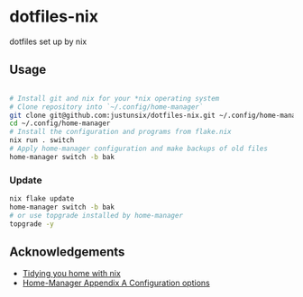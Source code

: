 # dotfiles-nix

dotfiles set up by nix

## Usage

```sh

# Install git and nix for your *nix operating system
# Clone repository into `~/.config/home-manager`
git clone git@github.com:justunsix/dotfiles-nix.git ~/.config/home-manager
cd ~/.config/home-manager
# Install the configuration and programs from flake.nix
nix run . switch
# Apply home-manager configuration and make backups of old files
home-manager switch -b bak
```

### Update

```sh
nix flake update
home-manager switch -b bak
# or use topgrade installed by home-manager
topgrade -y
```

## Acknowledgements

- [Tidying you home with nix](https://juliu.is/tidying-your-home-with-nix/)
- [Home-Manager Appendix A Configuration options](https://nix-community.github.io/home-manager/options.html)
